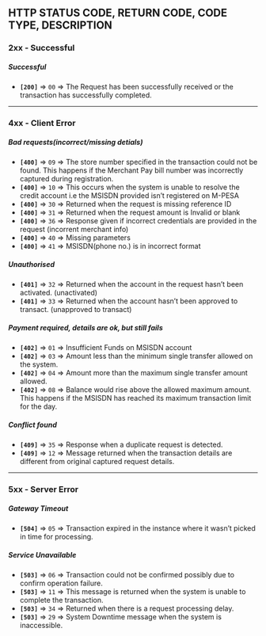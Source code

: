 ## HTTP STATUS CODE, RETURN CODE, CODE TYPE, DESCRIPTION

### 2xx - Successful

##### Successful 

- __`[200]`__ => `00` => The Request has been successfully received or the transaction has successfully completed.

---

### 4xx - Client Error

##### Bad requests(incorrect/missing detials) 

- __`[400]`__ => `09` => The store number specified in the transaction could not be found. This happens if the Merchant Pay bill number was incorrectly captured during registration.
- __`[400]`__ => `10` => This occurs when the system is unable to resolve the credit account i.e the MSISDN provided isn’t registered on M-PESA
- __`[400]`__ => `30` => Returned when the request is missing reference ID
- __`[400]`__ => `31` => Returned when the request amount is Invalid or blank
- __`[400]`__ => `36` => Response given if incorrect credentials are provided in the request (incorrent merchant info)
- __`[400]`__ => `40` => Missing parameters
- __`[400]`__ => `41` => MSISDN(phone no.) is in incorrect format

##### Unauthorised 

- __`[401]`__ => `32` => Returned when the account in the request hasn’t been activated. (unactivated)
- __`[401]`__ => `33` => Returned when the account hasn’t been approved to transact. (unapproved to transact)

##### Payment required, details are ok, but still fails 

- __`[402]`__ => `01` => Insufficient Funds on MSISDN account
- __`[402]`__ => `03` => Amount less than the minimum single transfer allowed on the system.
- __`[402]`__ => `04` => Amount more than the maximum single transfer amount allowed.
- __`[402]`__ => `08` => Balance would rise above the allowed maximum amount. This happens if the MSISDN has reached its maximum transaction limit for the day.

##### Conflict found 

- __`[409]`__ => `35` => Response when a duplicate request is detected.
- __`[409]`__ => `12` => Message returned when the transaction details are different from original captured request details.

---

### 5xx - Server Error

##### Gateway Timeout 

- __`[504]`__ => `05` => Transaction expired in the instance where it wasn’t picked in time for processing.

##### Service Unavailable

- __`[503]`__ => `06` => Transaction could not be confirmed possibly due to confirm operation failure.
- __`[503]`__ => `11` => This message is returned when the system is unable to complete the transaction.
- __`[503]`__ => `34` => Returned when there is a request processing delay.
- __`[503]`__ => `29` => System Downtime message when the system is inaccessible.
